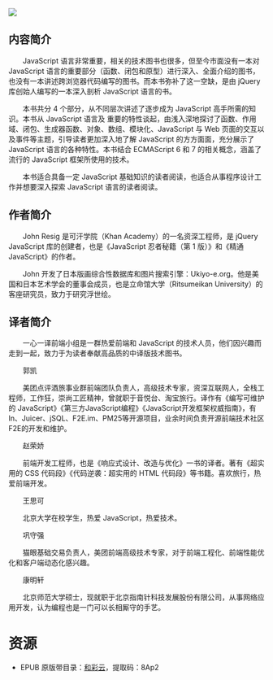![](http://img3m0.ddimg.cn/6/7/25234710-1_u_3.jpg)

## 内容简介

　　JavaScript 语言非常重要，相关的技术图书也很多，但至今市面没有一本对 JavaScript 语言的重要部分（函数、闭包和原型）进行深入、全面介绍的图书，也没有一本讲述跨浏览器代码编写的图书。而本书弥补了这一空缺，是由 jQuery 库创始人编写的一本深入剖析 JavaScript 语言的书。

　　本书共分 4 个部分，从不同层次讲述了逐步成为 JavaScript 高手所需的知识。本书从 JavaScript 语言及 重要的特性谈起，由浅入深地探讨了函数、作用域、闭包、生成器函数、对象、数组、模块化、JavaScript 与 Web 页面的交互以及事件等主题，引导读者更加深入地了解 JavaScript 的方方面面，充分展示了 JavaScript 语言的各种特性。本书结合 ECMAScript 6 和 7 的相关概念，涵盖了流行的 JavaScript 框架所使用的技术。

　　本书适合具备一定 JavaScript 基础知识的读者阅读，也适合从事程序设计工作并想要深入探索 JavaScript 语言的读者阅读。

## 作者简介

　　John Resig 是可汗学院（Khan Academy）的一名资深工程师，是 jQuery JavaScript 库的创建者，也是《JavaScript 忍者秘籍（第 1 版）》和《精通 JavaScript》的作者。

　　John 开发了日本版画综合性数据库和图片搜索引擎：Ukiyo-e.org。他是美国和日本艺术学会的董事会成员，也是立命馆大学（Ritsumeikan University）的客座研究员，致力于研究浮世绘。

## 译者简介

　　一心一译前端小组是一群热爱前端和 JavaScript 的技术人员，他们因兴趣而走到一起，致力于为读者奉献高品质的中译版技术图书。

　　郭凯

　　美团点评酒旅事业群前端团队负责人，高级技术专家，资深互联网人，全栈工程师，工作狂，崇尚工匠精神，曾就职于音悦台、淘宝旅行。译作有《编写可维护的 JavaScript》《第三方JavaScript编程》《JavaScript开发框架权威指南》，有In、Juicer、jSQL、F2E.im、PM25等开源项目，业余时间负责开源前端技术社区F2E的开发和维护。

　　赵荣娇

　　前端开发工程师，也是《响应式设计、改造与优化》一书的译者。著有《超实用的 CSS 代码段》《代码逆袭：超实用的 HTML 代码段》等书籍。喜欢旅行，热爱前端开发。

　　王思可

　　北京大学在校学生，热爱 JavaScript，热爱技术。

　　巩守强

　　猫眼基础交易负责人，美团前端高级技术专家，对于前端工程化、前端性能优化和客户端动态化感兴趣。

　　康明轩

　　北京师范大学硕士，现就职于北京指南针科技发展股份有限公司，从事网络应用开发，认为编程也是一门可以长相厮守的手艺。

# 资源

* EPUB 原版带目录：[和彩云](https://caiyun.139.com/m/i?0n5CrOnwGMTdl)，提取码：8Ap2
